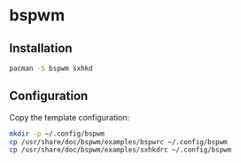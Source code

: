 # bspwm

## Installation

```sh
pacman -S bspwm sxhkd
```

## Configuration

Copy the template configuration:
```sh
mkdir -p ~/.config/bspwm
cp /usr/share/doc/bspwm/examples/bspwrc ~/.config/bspwm
cp /usr/share/doc/bspwm/examples/sxhkdrc ~/.config/bspwm
```

